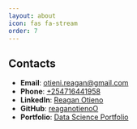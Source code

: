 ```yaml
---
layout: about
icon: fas fa-stream
order: 7
---
```


## Contacts
- **Email**: [otieni.reagan@gmail.com](mailto:otieni.reagan@gmail.com)  
- **Phone**: [+254716441958](tel:+254716441958)  
- **LinkedIn**: [Reagan Otieno](https://www.linkedin.com/in/reagan-otieno-441539351)  
- **GitHub**: [reaganotienoO](https://github.com/reaganotienoO/reaganotienoO.github.io/)  
- **Portfolio**: [Data Science Portfolio](https://www.datascienceportfol.io/otienireagan)  

